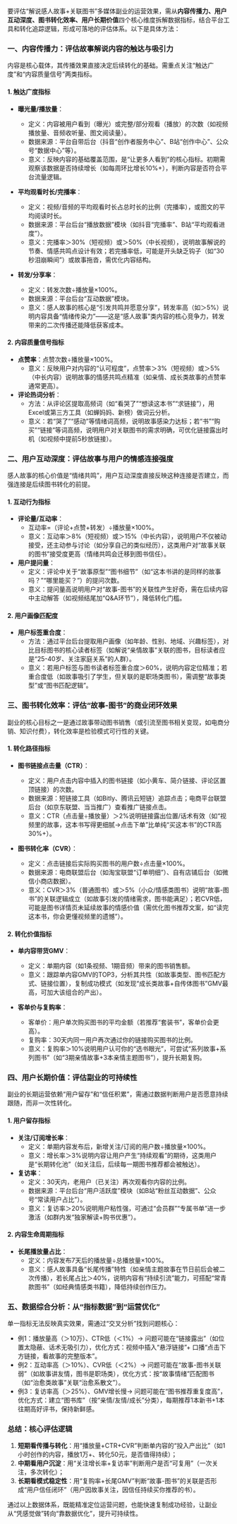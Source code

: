 要评估“解说感人故事+关联图书”多媒体副业的运营效果，需从**内容传播力、用户互动深度、图书转化效率、用户长期价值**四个核心维度拆解数据指标，结合平台工具和转化追踪逻辑，形成可落地的评估体系。以下是具体方法：


### 一、内容传播力：评估故事解说内容的触达与吸引力
内容是核心载体，其传播效果直接决定后续转化的基础。需重点关注“触达广度”和“内容质量信号”两类指标。

#### 1. 触达广度指标
- **曝光量/播放量**：  
  - 定义：内容被用户看到（曝光）或完整/部分观看（播放）的次数（如视频播放量、音频收听量、图文阅读量）。  
  - 数据来源：平台自带后台（抖音“创作者服务中心”、B站“创作中心”、公众号“数据中心”等）。  
  - 意义：反映内容的基础覆盖范围，是“让更多人看到”的核心指标。初期需观察该数据是否持续增长（如每周环比增长10%+），判断内容是否符合平台流量逻辑。

- **平均观看时长/完播率**：  
  - 定义：视频/音频的平均观看时长占总时长的比例（完播率），或图文的平均阅读时长。  
  - 数据来源：平台后台“播放数据”模块（如抖音“完播率”、B站“平均观看进度”）。  
  - 意义：完播率＞30%（短视频）或＞50%（中长视频），说明故事解说的节奏、情感共鸣点设计有效；若完播率低，可能是开头缺乏钩子（如“30秒泪崩瞬间”）或故事拖沓，需优化内容结构。

- **转发/分享率**：  
  - 定义：转发次数÷播放量×100%。  
  - 数据来源：平台后台“互动数据”模块。  
  - 意义：感人故事的核心是“引发共鸣并愿意分享”，转发率高（如＞5%）说明内容具备“情绪传染力”——这是“感人故事”类内容的核心竞争力，转发带来的二次传播还能降低获客成本。


#### 2. 内容质量信号指标
- **点赞率**：点赞次数÷播放量×100%。  
  - 意义：反映用户对内容的“认可程度”，点赞率＞3%（短视频）或＞5%（中长内容）说明故事的情感共鸣点精准（如亲情、成长类故事的点赞率通常更高）。  
- **评论热词分析**：  
  - 方法：从评论区提取高频词（如“看哭了”“想读这本书”“求链接”），用Excel或第三方工具（如蝉妈妈、新榜）做词云分析。  
  - 意义：若“哭了”“感动”等情绪词高频，说明故事感染力达标；若“书”“购买”“链接”等词高频，说明用户对关联图书的需求明确，可优化链接露出时机（如视频中提前5秒放链接）。


### 二、用户互动深度：评估故事与用户的情感连接强度
感人故事的核心价值是“情绪共鸣”，用户互动深度直接反映这种连接是否建立，而强连接是后续图书转化的前提。

#### 1. 互动行为指标
- **评论量/互动率**：  
  - 互动率=（评论+点赞+转发）÷播放量×100%。  
  - 意义：互动率＞8%（短视频）或＞15%（中长内容），说明用户不仅被动接受，还主动参与讨论（如分享自己的类似经历），这类用户对“故事关联的图书”接受度更高（情绪共鸣会迁移到图书信任）。  
- **用户提问量**：  
  - 定义：评论中关于“故事原型”“图书细节”（如“这本书讲的是同样的故事吗？”“哪里能买？”）的提问次数。  
  - 意义：提问量高说明用户对“故事-图书”的关联性产生好奇，需在后续内容中主动解答（如视频结尾加“Q&A环节”），降低转化门槛。

#### 2. 用户画像匹配度
- **用户标签重合度**：  
  - 方法：通过平台后台提取用户画像（如年龄、性别、地域、兴趣标签），对比目标图书的核心读者标签（如解说“亲情故事”关联的图书，目标读者应是“25-40岁、关注家庭关系”的人群）。  
  - 意义：若用户标签与图书读者标签重合度＞60%，说明内容定位精准；若重合度低（如故事吸引了学生，但关联的是职场类图书），需调整“故事类型”或“图书匹配逻辑”。


### 三、图书转化效率：评估“故事-图书”的商业闭环效果
副业的核心目标之一是通过故事带动图书销售（或引流至图书相关变现，如电商分销、知识付费），转化效率是检验模式可行性的关键。

#### 1. 转化路径指标
- **图书链接点击量（CTR）**：  
  - 定义：用户点击内容中插入的图书链接（如小黄车、简介链接、评论区置顶链接）的次数。  
  - 数据来源：短链接工具（如Bitly、腾讯云短链）追踪点击；电商平台联盟后台（如京东联盟、当当推广）查看推广链接点击。  
  - 意义：CTR（点击量÷播放量）＞2%说明链接露出位置/话术有效（如“视频里的故事，这本书写得更细腻→点击下单”比单纯“买这本书”的CTR高30%+）。  

- **图书转化率（CVR）**：  
  - 定义：点击链接后实际购买图书的用户数÷点击量×100%。  
  - 数据来源：电商联盟后台（如淘宝联盟“订单明细”）、自有店铺后台（如微信小商店数据）。  
  - 意义：CVR＞3%（普通图书）或＞5%（小众/情感类图书）说明“故事-图书”的关联逻辑成立（如故事引发的情绪需求，图书能满足）；若CVR低，可能是图书详情页未延续故事的情感价值（需优化图书推荐文案，如“读完这本书，你会更懂视频里的遗憾”）。

#### 2. 转化价值指标
- **单内容带货GMV**：  
  - 定义：单期内容（如1条视频、1期音频）带来的图书销售额。  
  - 意义：跟踪单内容GMV的TOP3，分析其共性（如故事类型、图书匹配方式、链接位置），复制成功模式（如发现“成长类故事+自传体图书”GMV最高，可加大该组合的产出）。  

- **客单价与复购率**：  
  - 客单价：用户单次购买图书的平均金额（若推荐“套装书”，客单价会更高）。  
  - 复购率：30天内同一用户再次通过你的链接购买图书的比例。  
  - 意义：复购率＞10%说明用户认可你的“选书眼光”，可尝试“系列故事+系列图书”（如“3期亲情故事+3本亲情主题图书”），提升长期复购。


### 四、用户长期价值：评估副业的可持续性
副业的长期运营依赖“用户留存”和“信任积累”，需通过数据判断用户是否愿意持续跟随，而非一次性转化。

#### 1. 用户留存指标
- **关注/订阅增长率**：  
  - 定义：单期内容发布后，新增关注/订阅的用户数÷播放量×100%。  
  - 意义：增长率＞3%说明内容让用户产生“持续观看”的期待，这类用户是“长期转化池”（如关注后，后续每一期图书推荐都会被触达）。  
- **复访率**：  
  - 定义：30天内，老用户（已关注）再次观看你内容的比例。  
  - 数据来源：平台后台“用户活跃度”模块（如B站“粉丝互动数据”、公众号“常读用户占比”）。  
  - 意义：复访率＞20%说明用户粘性强，可通过“会员群”“专属书单”进一步激活（如群内发“独家解读+购书优惠”）。

#### 2. 内容生命周期指标
- **长尾播放量占比**：  
  - 定义：内容发布7天后的播放量÷总播放量×100%。  
  - 意义：感人故事具备“长尾传播”特性（如亲情主题故事在节日前后会被二次传播），若长尾占比＞40%，说明内容有“持续引流”能力，可搭配“常青款图书”（如经典情感类书籍），降低持续创作压力。  


### 五、数据综合分析：从“指标数据”到“运营优化”
单一指标无法反映真实效果，需通过“交叉分析”找到问题核心：  
- 例1：播放量高（＞10万）、CTR低（＜1%）→ 问题可能在“链接露出”（如位置太隐蔽、话术无吸引力），优化方式：视频中插入“悬浮链接”+ 口播“点击下方链接，看故事的完整版本”。  
- 例2：互动率高（＞10%）、CVR低（＜2%）→ 问题可能在“故事-图书关联弱”（如故事讲友情，图书是职场类），优化方式：按“故事情绪”匹配图书（如“治愈类故事”关联“治愈系散文”）。  
- 例3：复访率高（＞25%）、GMV增长慢→ 问题可能在“图书推荐重复度高”，优化方式：建立“图书库”（按“亲情/友情/成长”分类），每期推荐1本新书+1本往期高好评书，保持新鲜感。  


### 总结：核心评估逻辑
1. **短期看传播与转化**：用“播放量+CTR+CVR”判断单内容的“投入产出比”（如1小时创作的内容，播放1万+、转化50元，是否值得持续）；  
2. **中期看用户沉淀**：用“关注增长率+复访率”判断用户是否“可复用”（一次关注，多次转化）；  
3. **长期看模式稳定性**：用“复购率+长尾GMV”判断“故事-图书”的关联是否形成“用户信任闭环”（用户因故事关注，因信任持续买你推荐的书）。  

通过以上数据体系，既能精准定位运营问题，也能快速复制成功经验，让副业从“凭感觉做”转向“靠数据优化”，提升可持续性。
